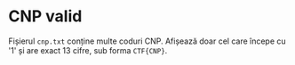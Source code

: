 # CNP valid

Fișierul `cnp.txt` conține multe coduri CNP. Afișează doar cel care începe cu '1' și are exact 13 cifre, sub forma `CTF{CNP}`.